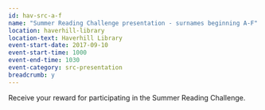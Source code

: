 ```yaml
---
id: hav-src-a-f
name: "Summer Reading Challenge presentation - surnames beginning A-F"
location: haverhill-library
location-text: Haverhill Library
event-start-date: 2017-09-10
event-start-time: 1000
event-end-time: 1030
event-category: src-presentation
breadcrumb: y
---
```


Receive your reward for participating in the Summer Reading Challenge.
